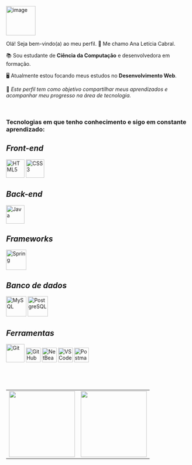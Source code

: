 <img width="80" alt="image" src="https://github.com/user-attachments/assets/44e52d3d-5c29-49cf-a23d-0d5e1ae57286" />


Olá! Seja bem-vindo(a) ao meu perfil.  👋
Me chamo Ana Letícia Cabral.

📚 Sou estudante de **Ciência da Computação** e desenvolvedora em formação.

🖥️ Atualmente estou focando meus estudos no **Desenvolvimento Web**.

📂 *Este perfil tem como objetivo compartilhar meus aprendizados e acompanhar meu progresso na área de tecnologia.*

<div style="display: inline_block;"><br>

### Tecnologias em que tenho conhecimento e sigo em constante aprendizado:                                     
      
 
## *Front-end*

  <img src="https://cdn.jsdelivr.net/gh/devicons/devicon@latest/icons/html5/html5-original-wordmark.svg" alt="HTML5" height="50" />
  <img src="https://cdn.jsdelivr.net/gh/devicons/devicon@latest/icons/css3/css3-original-wordmark.svg" alt="CSS3" height="50" />

## *Back-end*

  <img src="https://cdn.jsdelivr.net/gh/devicons/devicon@latest/icons/java/java-original.svg" alt="Java" height="50" />

## *Frameworks*
  
  <img src="https://cdn.jsdelivr.net/gh/devicons/devicon@latest/icons/spring/spring-original-wordmark.svg" alt="Spring" height="55" />
          

## *Banco de dados* 
  
  <img src="https://cdn.jsdelivr.net/gh/devicons/devicon@latest/icons/mysql/mysql-original-wordmark.svg" alt="MySQL" height="55" />
  <img src="https://cdn.jsdelivr.net/gh/devicons/devicon@latest/icons/postgresql/postgresql-original-wordmark.svg" alt="PostgreSQL" height="55" />

## *Ferramentas*
  
  <img src="https://cdn.jsdelivr.net/gh/devicons/devicon@latest/icons/git/git-plain-wordmark.svg" alt="Git" width="50" />
  <img src="https://cdn.jsdelivr.net/gh/devicons/devicon@latest/icons/github/github-original-wordmark.svg" alt="GitHub" width="40" />
  <img src="https://cdn.jsdelivr.net/gh/devicons/devicon@latest/icons/netbeans/netbeans-original.svg" alt="NetBeans" width="40" />
  <img src="https://cdn.jsdelivr.net/gh/devicons/devicon@latest/icons/vscode/vscode-original.svg" alt="VSCode" width="40" />
  <img src="https://cdn.jsdelivr.net/gh/devicons/devicon@latest/icons/postman/postman-plain.svg" alt ="Postman" width="40" />
          
          



#

</div>
<br>
<table align="center">
  <tr>
    <td>
      <a href="https://github.com/ana-leticia-cabral">
        <img height="180em" src="https://github-readme-stats-anuraghazra1.vercel.app/api?username=ana-leticia-cabral&show_icons=true&theme=tokyonight" />
      </a>
    </td>
    <td>
      <a href="https://github.com/ana-leticia-cabral">
        <img height="180em" src="https://github-readme-stats-anuraghazra1.vercel.app/api/top-langs/?username=ana-leticia-cabral&layout=compact&langs_count=6&theme=tokyonight" />
      </a>
    </td>
  </tr>
</table>


